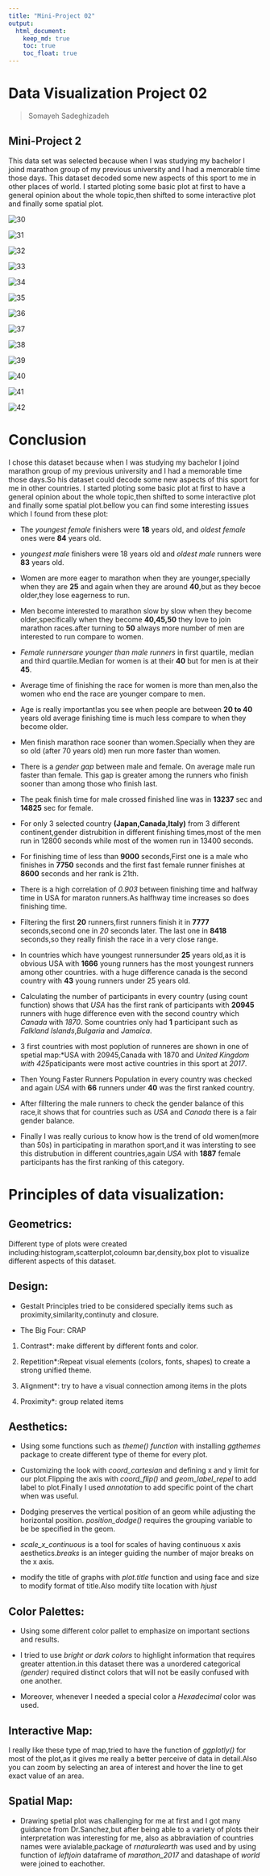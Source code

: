 ```yaml
---
title: "Mini-Project 02"
output: 
  html_document:
    keep_md: true
    toc: true
    toc_float: true
---
```


# Data Visualization Project 02

> Somayeh Sadeghizadeh 

## Mini-Project 2

This data set was selected because when I was studying my bachelor I joind marathon group of my previous university and I had a memorable time those days. This dataset decoded some new aspects of this sport to me in other places of world.
I started ploting some basic plot at first to have a general opinion about the whole topic,then shifted to some interactive plot and finally some spatial plot.

![30](https://user-images.githubusercontent.com/70166302/101683436-f0f07b80-3a32-11eb-9990-f9ca70cfac53.png)

![31](https://user-images.githubusercontent.com/70166302/101683438-f1891200-3a32-11eb-886c-365ef1ca87ae.png)

![32](https://user-images.githubusercontent.com/70166302/101683440-f221a880-3a32-11eb-8477-ae93672fa88c.png)

![33](https://user-images.githubusercontent.com/70166302/101683445-f2ba3f00-3a32-11eb-9a06-bd83bb0cde1e.png)

![34](https://user-images.githubusercontent.com/70166302/101683446-f352d580-3a32-11eb-953c-ee42992a8d54.png)

![35](https://user-images.githubusercontent.com/70166302/101683448-f352d580-3a32-11eb-990d-36253d298980.png)

![36](https://user-images.githubusercontent.com/70166302/101683449-f3eb6c00-3a32-11eb-9352-b9e34c938444.png)

![37](https://user-images.githubusercontent.com/70166302/101683452-f3eb6c00-3a32-11eb-8198-481bff3212d4.png)

![38](https://user-images.githubusercontent.com/70166302/101683454-f3eb6c00-3a32-11eb-9c48-2fe1ce93bc69.png)

![39](https://user-images.githubusercontent.com/70166302/101683456-f3eb6c00-3a32-11eb-93b0-a3735e0c811f.png)

![40](https://user-images.githubusercontent.com/70166302/101683459-f4840280-3a32-11eb-90ee-ca9cc05a27fe.png)

![41](https://user-images.githubusercontent.com/70166302/101683463-f4840280-3a32-11eb-945f-93e0128f536d.png)

![42](https://user-images.githubusercontent.com/70166302/101683465-f51c9900-3a32-11eb-8d52-4849ae31afee.png)



# Conclusion
I chose this dataset because when I was studying my bachelor I joind marathon group of my previous university and I had a memorable time those days.So his dataset could decode some new aspects of this sport for me in other countries.
I started ploting some basic plot at first to have a general opinion about the whole topic,then shifted to some interactive plot and finally some spatial plot.bellow you can find some interesting issues which I found from these plot:

* The *youngest female* finishers were **18** years old, and *oldest female* ones were **84** years old.

* *youngest male* finishers were 18 years old and *oldest male* runners were **83** years old.

* Women are more eager to marathon when they are younger,specially when they are **25** and again when they are around **40**,but as they becoe older,they lose eagerness to run.

* Men become interested to marathon slow by slow when they become older,specifically when they become **40,45,50** they love to join marathon races.after turning to **50** always more number of men are interested to run compare to women.

* *Female runnersare younger than male runners* in first quartile, median and third quartile.Median for women is at their **40** but for men is at their **45**.

* Average time of finishing the race for women is more than men,also the women who end the race are younger compare to men.

* Age is really important!as you see when people are between **20 to 40** years old average finishing time is much less compare to when they become older.

* Men finish  marathon race sooner than women.Specially when they are so old (after 70 years old) men run more faster than women.

* There is a *gender gap* between male and female. On average male run faster than female. This gap is greater among the runners who finish sooner than among those who finish last.

* The peak finish time for male crossed finished line was in **13237** sec  and **14825** sec for female.

* For only 3 selected country **(Japan,Canada,Italy)** from 3 different continent,gender distrubition in different finishing times,most of the men run in 12800 seconds while most of the women run in 13400 seconds.

* For finishing time of less than **9000** seconds,First one is a male who finishes in **7750** seconds and the first fast female runner finishes at **8600** seconds and her rank is 21th.

* There is a high correlation of *0.903* between finishing time and halfway time in USA for maraton runners.As halfhway time increases so does finishing time.

* Filtering the first **20** runners,first runners finish it in **7777** seconds,second one in *20* seconds later. The last one in **8418** seconds,so they really finish the race in a very close range.

* In countries which have youngest runnersunder **25** years old,as it is obvious USA with **1666** young runners has the most youngest runners among other countries. with a huge difference canada is the second country with **43** young runners under 25 years old.

* Calculating the number of participants in every country (using count function) shows that *USA* has the first rank of participants with **20945** runners with huge difference even with the second country which *Canada* with *1870*.
Some countries only had **1** participant such as *Falkland Islands*,*Bulgaria* and *Jamaica*.

* 3 first countries with most poplution of runneres are shown in one of spetial map:*USA with 20945,Canada with 1870 and *United Kingdom with 425*paticipants were most active countries in this sport at *2017*.


* Then Young Faster Runners Population in every country was checked and again *USA* with **66** runners under **40** was the first ranked country.

* After filltering the male runners to check the gender balance of this race,it shows that for countries such as  *USA* and *Canada* there is a fair gender balance.

* Finally I was really curious to know how is the trend of old women(more than 50s) in participating in marathon sport,and it was intersting to see this distrubution in different countries,again *USA* with **1887** female participants has the first ranking of this category.



# Principles of data visualization:

## Geometrics:

Different type of plots were created including:histogram,scatterplot,coloumn bar,density,box plot to visualize different aspects of this dataset.

## Design:

* Gestalt Principles tried to be considered specially items such as proximity,similarity,continuty and closure.

* The Big Four: CRAP

 1. Contrast*: make different by different fonts and color.

 2. Repetition*:Repeat visual elements (colors, fonts, shapes) to create a strong unified theme.

 3. Alignment*: try to have a visual connection among items in the plots

 4. Proximity*: group related items


## Aesthetics: 

* Using some functions such as *theme() function* with installing *ggthemes* package to create different type of theme for every plot.

* Customizing the look with *coord_cartesian* and defining x and y limit for our plot.Flipping the axis with *coord_flip()* and *geom_label_repel* to add label to plot.Finally I used  *annotation* to add specific point of the chart when was useful.
* Dodging preserves the vertical position of an geom while adjusting the horizontal position. *position_dodge()* requires the grouping variable to be be specified in the geom.
* *scale_x_continuous* is a tool for scales of having continuous x axis aesthetics.*breaks* is an integer guiding the number of major breaks on the x axis.
* modify the title of graphs with *plot.title* function and using face and size to modify format of title.Also modify tilte location with *hjust*

## Color Palettes: 

* Using some different color pallet to emphasize on important sections and results.

* I tried to use *bright or dark colors* to highlight information that requires greater attention.in this dataset there was a unordered categorical *(gender)* required distinct colors that will not be easily confused with one another.

* Moreover, whenever I needed a special color a *Hexadecimal* color was used.



## Interactive Map:

I really like these type of map,tried to have the function of  *ggplotly()* for most of the plot,as it gives me really a better perceive of data in detail.Also you can zoom by selecting an area of interest and hover the line to get exact value of an area.


## Spatial Map:

*  Drawing spetial plot was challenging for me at first and I got many guidance from Dr.Sanchez,but after being able to a variety of plots their interpretation was interesting for me, also as abbraviation of countries names were avialable,package of *rnaturalearth* was used and by using function of *leftjoin* dataframe of *marathon_2017* and datashape of *world* were joined to eachother.














